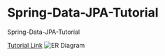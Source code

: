 # Spring-Data-JPA-Tutorial
Spring-Data-JPA-Tutorial

[Tutorial Link]("https://www.youtube.com/watch?v=XszpXoII9Sg")
![ER Diagram](https://user-images.githubusercontent.com/34943956/142865923-5b28325a-53a4-455d-a80c-5ce95cb13dc0.png)
